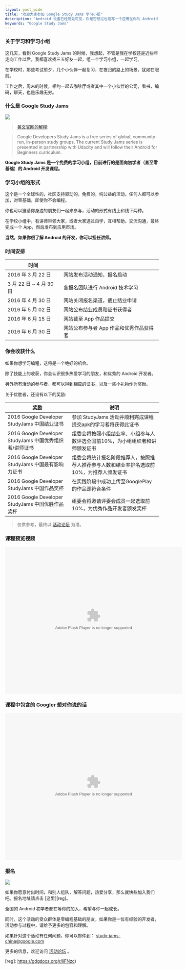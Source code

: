 ```yaml
---
layout: post_wide
title: "欢迎大家参加 Google Study Jams 学习小组"
description: "Android 设备已经随处可见，你是否想过也能写一个应用在你的 Android 手机上运行？"
keywords: "Google Study Jams"
---
```


### 关于学习和学习小组

这几天，看到 Google Study Jams 的时候，我想起，不管是我在学校还是近些年走向工作以后，我都喜欢找三五好友一起，组一个学习小组，一起学习。

在学校时，那些考试前夕，几个小伙伴一起复习，在夜归的路上的场景，犹如在眼前。

工作之后，周末的时候，相约一起去咖啡厅或者其中一个小伙伴的公司，看书，编码，聊天，也是乐趣无穷。

### 什么是 Google Study Jams

<div class='row'>
    <div class='col-md-8 col-md-offset-2'>
        <img src='http://ww2.sinaimg.cn/large/8a41f469jw1f27y2nqh6ij21cw0iw77t.jpg'/>
    </div>
</div>

> [英文官网的解释][developerstudyjams]:

> Google Developers Study Jams is a free series of global, community-run, in-person study groups. The current Study Jams series is presented in partnership with Udacity and will follow their Android for Beginners curriculum.

**Google Study Jams 是一个免费的学习小组，目前进行的是面向初学者（甚至零基础）的 Android 开发课程。**

### 学习小组的形式

这个是一个全球性的，社区支持驱动的，免费的，纯公益的活动，任何人都可以参加，对零基础，即使你不会编程。

你也可以邀请你身边的朋友们一起来参与，活动的形式有线上和线下两种。

在学校小组中，有讲师带领大家，或者大家通过自学，互相帮助，交流沟通，最终完成一个 App，然后发布到应用市场。

**当然，如果你很了解 Android 的开发，你可以担任讲师。**


### 时间安排

| 时间 | |
| --- | --- |
| 2016 年 3 月 22 日 | 网站发布活动通知，报名启动 |
| 3 月 22 日 ~ 4 月 30 日 | 各报名团队进行 Android 技术学习 |
| 2016 年 4 月 30 日 | 网站关闭报名渠道，截止结业申请 |
| 2016 年 5 月 02 日 | 网站公布结业成员和证书获得者 |
| 2016 年 6 月 15 日 | 网站截至 App 作品提交 |
| 2016 年 6 月 30 日 | 网站公布参与者 App 作品和优秀作品获得者 |

### 你会收获什么

如果你想学习编程，这将是一个绝好的机会。

除了技能上的收获，你会认识很多热爱学习的朋友，和优秀的 Android 开发者。

另外所有活动的参与者，都可以得到相应的证书，以及一些小礼物作为奖励。

关于优胜者，还设有以下的奖励:

| 奖励 | 说明 |
| --- | --- |
| 2016 Google Developer StudyJams 中国结业证书    | 参加 StudyJams 活动并顺利完成课程提交apk的学习者将获得此证书 |
| 2016 Google Developer StudyJams 中国优秀组织者/讲师证书 | 组委会将按照小组结业率、小组参与人数评选全国前10%，为小组组织者和讲师颁发证书 | 
| 2016 Google Developer StudyJams 中国最有影响力证书  | 组委会将统计报名阶段推荐人，按照推荐人推荐参与人数和结业率排名选取前10%，为推荐人颁发证书 |
| 2016 Google Developer StudyJams 中国作品奖杯    | 在实践阶段中成功上传至GooglePlay的作品即符合条件 |
| 2016 Google Developer StudyJams 中国优胜作品奖杯    | 组委会将邀请评委会成员一起选取前10%，为优秀作品开发者颁发奖杯 |

>  仅供参考，最终以 [活动论坛][bbs] 为准。

### 课程预览视频

<div class='row'>
    <div class='col-md-8 col-md-offset-2'>
        <embed src="http://static.video.qq.com/TPout.swf?vid=u0189bvpj48&auto=0" allowFullScreen="true" quality="high" width="580" height="480" align="middle" allowScriptAccess="always" type="application/x-shockwave-flash"/>
    </div>
</div>

### 课程中包含的 Googler 想对你说的话

<div class='row'>
    <div class='col-md-8 col-md-offset-2'>
        <embed src="http://static.video.qq.com/TPout.swf?vid=q0189eptczk&auto=0" allowFullScreen="true" quality="high" width="580" height="480" align="middle" allowScriptAccess="always" type="application/x-shockwave-flash"/>
    </div>
</div>

### 报名

<div class='row'>
    <div class='col-md-8 col-md-offset-2'>
        <img src='http://ww1.sinaimg.cn/large/8a41f469jw1f27yaqt2kzj21cw0iwwjc.jpg'/>
    </div>
</div>

如果你愿意付出时间，和别人组队，解答问题，热爱分享，那么就快些加入我们吧。报名地址请点击 [这里][reg]。

全国的 Android 初学者都在等你的加入，希望与你一起成长。

同时，这个活动的受众群体是零编程基础的朋友，如果你是一位有经验的开发者，活动参与过程中，请给予更多的包容和理解。

如果针对这个活动有任何问题，你可以邮件到： 
[study-jams-china@google.com](mailto:study-jams-china@google.com)

更多的信息，欢迎访问 [活动论坛][bbs] 。


[developerstudyjams]:      http://developerstudyjams.com/
[bbs]:                     http://www.studyjamscn.com/
[reg]:          https://gdgdocs.org/r/liFNzc)
